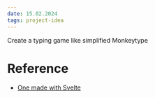```yaml
---
date: 15.02.2024
tags: project-idea
---
```


Create a typing game like simplified Monkeytype

# Reference
* [One made with Svelte](https://www.youtube.com/watch?v=kMz_Ba_OF2w)
